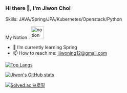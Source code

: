 ### Hi there 👋, I'm Jiwon Choi
Skills: JAVA/Spring/JPA/Kubernetes/Openstack/Python

My Notion : [<img src='https://cdn.jsdelivr.net/npm/simple-icons@3.0.1/icons/notion.svg' alt='notion' height='40'>](https://jiwonchoi-study.notion.site/Jiwon-Choi-Study-List-7946c3a15a6243dab70115a6c12bdff7)  

- 🌱 I’m currently learning Spring 
- 📫 How to reach me: jjiwoning12@gmail.com 

[![Top Langs](https://github-readme-stats.vercel.app/api/top-langs/?username=jjiwoning&layout=compact)](https://github.com/anuraghazra/github-readme-stats)

[![Jiwon's GitHub stats](https://github-readme-stats.vercel.app/api?username=jjiwoning&theme=radical)](https://github.com/anuraghazra/github-readme-stats)

[![Solved.ac 프로필](http://mazassumnida.wtf/api/v2/generate_badge?boj=jjiwoning12)](https://solved.ac/jjiwoning12)


<!--
**jjiwoning/jjiwoning** is a ✨ _special_ ✨ repository because its `README.md` (this file) appears on your GitHub profile.

Here are some ideas to get you started:

- 🔭 I’m currently working on ...
- 🌱 I’m currently learning ...
- 👯 I’m looking to collaborate on ...
- 🤔 I’m looking for help with ...
- 💬 Ask me about ...
- 📫 How to reach me: ...
- 😄 Pronouns: ...
- ⚡ Fun fact: ...
-->
